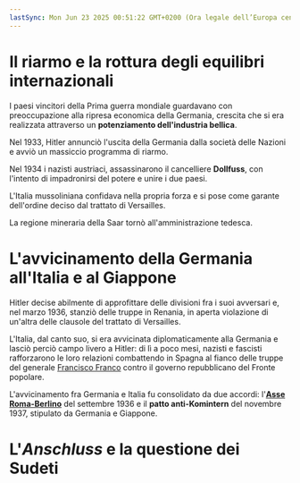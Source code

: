 ```yaml
---
lastSync: Mon Jun 23 2025 00:51:22 GMT+0200 (Ora legale dell’Europa centrale)
---
```

# Il riarmo e la rottura degli equilibri internazionali
I paesi vincitori della Prima guerra mondiale guardavano con preoccupazione alla ripresa economica della Germania, crescita che si era realizzata attraverso un **potenziamento dell'industria bellica**.

Nel 1933, Hitler annunciò l'uscita della Germania dalla società delle Nazioni e avviò un massiccio programma di riarmo.

Nel 1934 i nazisti austriaci, assassinarono il cancelliere **Dollfuss**, con l'intento di impadronirsi del potere e unire i due paesi.

L'Italia mussoliniana confidava nella propria forza e si pose come garante dell'ordine deciso dal trattato di Versailles.

La regione mineraria della Saar tornò all'amministrazione tedesca.

# L'avvicinamento della Germania all'Italia e al Giappone
Hitler decise abilmente di approfittare delle divisioni fra i suoi avversari e, nel marzo 1936, stanziò delle truppe in Renania, in aperta violazione di un'altra delle clausole del trattato di Versailles.

L'Italia, dal canto suo, si era avvicinata diplomaticamente alla Germania e lasciò perciò campo livero a Hitler: di lì a poco mesi, nazisti e fascisti rafforzarono le loro relazioni combattendo in Spagna al fianco delle truppe del generale [Francisco Franco](Francisco%20Franco.md) contro il governo repubblicano del Fronte popolare.

L'avvicinamento fra Germania e Italia fu consolidato da due accordi: l'**[Asse Roma-Berlino](Asse%20Roma-Berlino.md)** del settembre 1936 e il **patto anti-Komintern** del novembre 1937, stipulato da Germania e Giappone.

# L'*Anschluss* e la questione dei Sudeti
